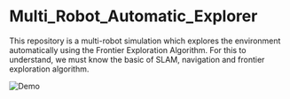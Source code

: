 # Multi_Robot_Automatic_Explorer
This repository is a multi-robot simulation which explores the environment automatically using the Frontier Exploration Algorithm. For this to understand, we must know the basic of SLAM, navigation and frontier exploration algorithm.

![Demo](Demo.gif)

